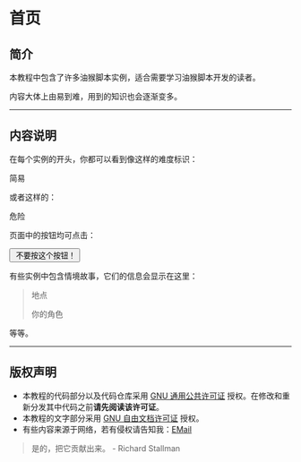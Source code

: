 # 首页

## 简介

本教程中包含了许多油猴脚本实例，适合需要学习油猴脚本开发的读者。

内容大体上由易到难，用到的知识也会逐渐变多。

---

## 内容说明

在每个实例的开头，你都可以看到像这样的难度标识：

<div class="progress" style="height:20px">
  <div class="progress-bar bg-success" style="width:20%;">简易</div>
</div>

或者这样的：

<div class="progress" style="height:20px">
  <div class="progress-bar bg-danger" style="width:80%;">危险</div>
</div>

页面中的按钮均可点击：

<button type="button" onclick='alert("BOOM!\n你已经死了。");document.write("刷新页面来继续阅读。")' class="btn btn-danger"><i class="fa fa-times"></i> 不要按这个按钮！</button>

有些实例中包含情境故事，它们的信息会显示在这里：

> <i class='fa fa-compass'></i> 地点
>
> <i class='fa fa-user'></i> 你的角色

等等。

---

## 版权声明

- 本教程的代码部分以及代码仓库采用 [GNU 通用公共许可证](https://www.gnu.org/licenses/gpl-3.0.html) 授权。在修改和重新分发其中代码之前**请先阅读该许可证**。
- 本教程的文字部分采用 [GNU 自由文档许可证](https://www.gnu.org/licenses/fdl-1.3.html) 授权。
- 有些内容来源于网络，若有侵权请告知我：[EMail](mailto:Twilight_Princess_Sparkle@outlook.com)

> 是的，把它贡献出来。  - Richard Stallman